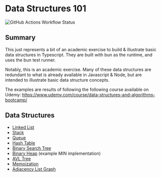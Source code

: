 # Data Structures 101

![GitHub Actions Workflow Status](https://img.shields.io/github/actions/workflow/status/jcarpe/data-structures-101/main.yml)

## Summary

This just represents a bit of an academic exercise to build & illustrate basic data structures in Typescript. They are built with bun as the runtime, and uses the bun test runner.

Notably, this is an academic exercise. Many of these data structures are redundant to what is already available in Javascript & Node, but are intended to illustrate basic data structure concepts.

The examples are results of following the following course available on Udemy: https://www.udemy.com/course/data-structures-and-algorithms-bootcamp/

## Data Structures

- [Linked List](./src/linked-list)
- [Stack](./src/stack)
- [Queue](./src/queue)
- [Hash Table](./src/hash-table)
- [Binary Search Tree](./src/binary-tree)
- [Binary Heap](./src/binary-heap) (example MIN implementation)
- [AVL Tree](./src/avl-tree)
- [Memoization](./src/memoization/)
- [Adjacency List Graph](./src/graph/)
